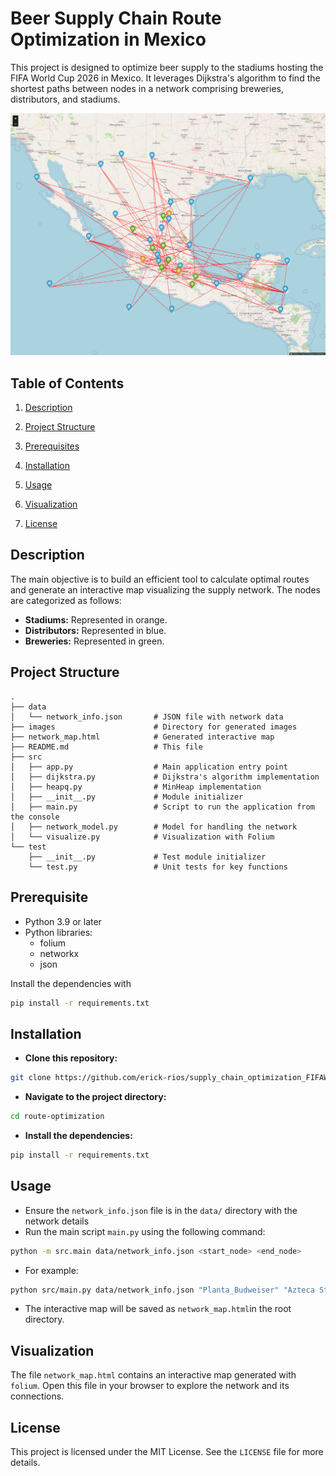 # Beer Supply Chain Route Optimization in Mexico

This project is designed to optimize beer supply to the stadiums hosting the FIFA World Cup 2026 in Mexico. It leverages Dijkstra's algorithm to find the shortest paths between nodes in a network comprising breweries, distributors, and stadiums.

![Network Map Preview](images/Screenshot%202024-11-18%20at%2014-53-23%20.png)


## Table of Contents

1. [Description](#description)
2. [Project Structure](#project-structure)
3. [Prerequisites](#prerequisites)
4. [Installation](#installation)
5. [Usage](#usage)
6. [Visualization](#visualization)

9. [License](#license)

## Description

The main objective is to build an efficient tool to calculate optimal routes and generate an interactive map visualizing the supply network. The nodes are categorized as follows:
- **Stadiums:** Represented in orange.
- **Distributors:** Represented in blue.
- **Breweries:** Represented in green.

## Project Structure

```plaintext
.
├── data
│   └── network_info.json       # JSON file with network data
├── images                      # Directory for generated images
├── network_map.html            # Generated interactive map
├── README.md                   # This file
├── src
│   ├── app.py                  # Main application entry point
│   ├── dijkstra.py             # Dijkstra's algorithm implementation
│   ├── heapq.py                # MinHeap implementation
│   ├── __init__.py             # Module initializer
│   ├── main.py                 # Script to run the application from the console
│   ├── network_model.py        # Model for handling the network
│   └── visualize.py            # Visualization with Folium
└── test
    ├── __init__.py             # Test module initializer
    └── test.py                 # Unit tests for key functions
```

## Prerequisite

- Python 3.9 or later
- Python libraries:
    - folium
    - networkx
    - json

Install the dependencies with 

```bash
pip install -r requirements.txt
```

## Installation

- **Clone this repository:**
```bash
git clone https://github.com/erick-rios/supply_chain_optimization_FIFAWC2026/
```
- **Navigate to the project directory:**
```bash
cd route-optimization
```
- **Install the dependencies:**
```bash
pip install -r requirements.txt
```

## Usage

- Ensure the `network_info.json` file is in the `data/` directory with the network details
- Run the main script `main.py` using the following command:
```bash
python -m src.main data/network_info.json <start_node> <end_node>
```
- For example:
```bash
python src/main.py data/network_info.json "Planta_Budweiser" "Azteca Stadium"
```
- The interactive map will be saved as `network_map.html`in the root directory.

## Visualization

The file `network_map.html` contains an interactive map generated with `folium`. Open this file in your browser to explore the network and its connections.

## License

This project is licensed under the MIT License. See the `LICENSE` file for more details.

